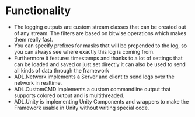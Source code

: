 # Functionality
* The logging outputs are custom stream classes that can be created out of any stream. The filters are based on bitwise operations which makes them really fast.  
* You can specify prefixes for masks that will be prepended to the log, so you can always see where exactly this log is coming from.
* Furthermore it features timestamps and thanks to a lot of settings that can be loaded and saved or just set directly it can also be used to send all kinds of data through the framework
* ADL.Network implements a Server and client to send logs over the network in realtime.
* ADL.CustomCMD implements a custom commandline output that supports colored output and is multithreaded.
* ADL.Unity is implementing Unity Components and wrappers to make the Framework usable in Unity without writing special code.